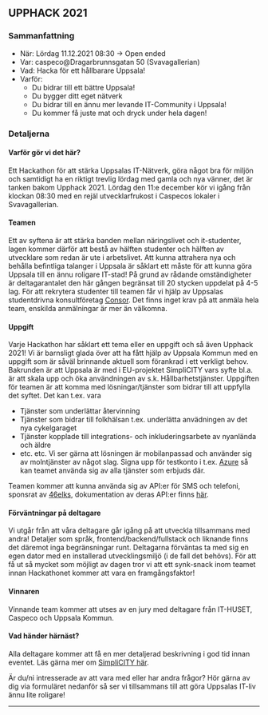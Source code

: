 

## UPPHACK 2021


### Sammanfattning
- När: Lördag 11.12.2021 08:30 -> Open ended
- Var: caspeco@Dragarbrunnsgatan 50 (Svavagallerian)
- Vad: Hacka för ett hållbarare Uppsala!
- Varför: 
  - Du bidrar till ett bättre Uppsala!
  - Du bygger ditt eget nätverk 
  - Du bidrar till en ännu mer levande IT-Community i Uppsala!
  - Du kommer få juste mat och dryck under hela dagen!

### Detaljerna

#### Varför gör vi det här?
Ett Hackathon för att stärka Uppsalas IT-Nätverk, göra något bra för miljön och samtidigt ha en riktigt trevlig lördag med gamla och nya vänner, det är tanken bakom Upphack 2021. Lördag den 11:e december kör vi igång från klockan 08:30 med en rejäl utvecklarfrukost i Caspecos lokaler i Svavagallerian.  
 
#### Teamen
Ett av syftena är att stärka banden mellan näringslivet och it-studenter, lagen kommer därför att bestå av hälften studenter och hälften av utvecklare som redan är ute i arbetslivet. Att kunna attrahera nya och behålla befintliga talanger i Uppsala är såklart ett måste för att kunna göra Uppsala till en ännu roligare IT-stad! På grund av rådande omständigheter är deltagarantalet den här gången begränsat till 20 stycken uppdelat på 4-5 lag. För att rekrytera studenter till teamen får vi hjälp av Uppsalas studentdrivna konsultföretag [Consor](https://www.consorconsulting.se/). Det finns inget krav på att anmäla hela team, enskilda anmälningar är mer än välkomna.

#### Uppgift
Varje Hackathon har såklart ett tema eller en uppgift och så även Upphack 2021! Vi är barnsligt glada över att ha fått hjälp av Uppsala Kommun med en uppgift som är såväl brinnande aktuell som förankrad i ett verkligt behov. Bakrunden är att Uppsala är med i EU-projektet SimpliCITY vars syfte bl.a. är att skala upp och öka användningen av s.k. Hållbarhetstjänster. Uppgiften för teamen är att komma med lösningar/tjänster som bidrar till att uppfylla det syftet. Det kan t.ex. vara
- Tjänster som underlättar återvinning
- Tjänster som bidrar till folkhälsan t.ex. underlätta anvädningen av det nya cykelgaraget
- Tjänster kopplade till integrations- och inkluderingsarbete av nyanlända och äldre
- etc. etc. 
Vi ser gärna att lösningen är mobilanpassad och använder sig av molntjänster av något slag. Signa upp för testkonto i t.ex. [Azure](https://azure.microsoft.com/sv-se/free) så kan teamet använda sig av alla tjänster som erbjuds där. 

Teamen kommer att kunna använda sig av API:er för SMS och telefoni, sponsrat av [46elks](https://46elks.se/), dokumentation av deras API:er finns [här](https://46elks.se/docs/send-sms).

#### Förväntningar på deltagare
Vi utgår från att våra deltagare går igång på att utveckla tillsammans med andra! Detaljer som språk, frontend/backend/fullstack och liknande finns det däremot inga begränsningar runt. Deltagarna förväntas ta med sig en egen dator med en installerad utvecklingsmiljö (i de fall det behövs). För att få ut så mycket som möjligt av dagen tror vi att ett synk-snack inom teamet innan Hackathonet kommer att vara en framgångsfaktor! 

#### Vinnaren
Vinnande team kommer att utses av en jury med deltagare från IT-HUSET, Caspeco och Uppsala Kommun. 

#### Vad händer härnäst?
Alla deltagare kommer att få en mer detaljerad beskrivning i god tid innan eventet.
Läs gärna mer om [SimpliCITY här](https://www.simplicity-project.eu/projectdescription).

Är du/ni intresserade av att vara med eller har andra frågor? Hör gärna av dig via formuläret nedanför så ser vi tillsammans till att göra Uppsalas IT-liv ännu lite roligare!

<hr>

